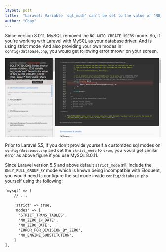 ```yaml
---
layout: post
title:  "Laravel: Variable 'sql_mode' can't be set to the value of 'NO_AUTO_CREATE_USER'"
author: "Chay"
---
```


Since version 8.0.11, MySQL removed the `NO_AUTO_CREATE_USERS` mode. So, if you're working with Laravel with MySQL as
your database driver. And is using strict mode. And also providing your own modes in `config/database.php`,
you would get following error thrown on your screen.

![Laravel NO_AUTO_CREATE_USER error thrown on debug mode](/assets/images/no_auth_create_user-laravel-error.png)

Prior to Laravel 5.5, if you don't provide yourself a customized sql modes on `config/database.php` and set the `strict_mode` to `true`,
you would get similar error as above figure if you use MySQL 8.0.11.

Since Laravel version 5.5 and above default `strict_mode` still include the `ONLY_FULL_GROUP_BY` mode which is known being incompatible 
with Eloquent, you would need to configure the sql mode inside `config/database.php` yourself using the following:

````
'mysql' => [
    // ...
    
    'strict' => true,
    'modes' => [
      'STRICT_TRANS_TABLES',
      'NO_ZERO_IN_DATE',
      'NO_ZERO_DATE',
      'ERROR_FOR_DIVISION_BY_ZERO',
      'NO_ENGINE_SUBSTITUTION',
    ]
],
````
